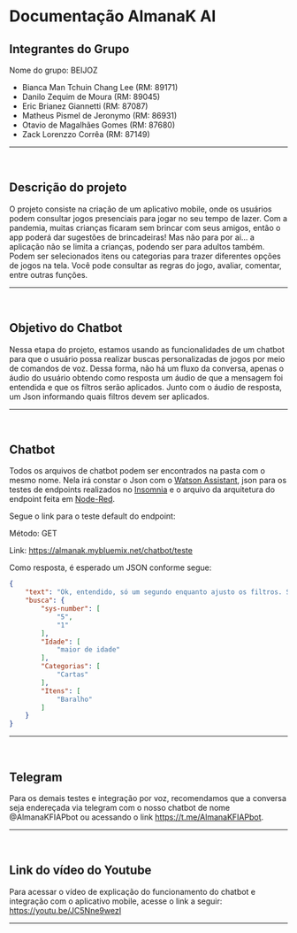 # Documentação AlmanaK AI

## Integrantes do Grupo 
Nome do grupo: BEIJOZ
- Bianca Man Tchuin Chang Lee (RM: 89171)
- Danilo Zequim de Moura (RM: 89045)
- Eric Brianez Giannetti (RM: 87087)
- Matheus Pismel de Jeronymo (RM: 86931)
- Otavio de Magalhães Gomes (RM: 87680)
- Zack Lorenzzo Corrêa (RM: 87149)
<hr>
<br>

## Descrição do projeto
O projeto consiste na criação de um aplicativo mobile, onde os usuários podem consultar jogos presenciais para jogar no seu tempo de lazer. 
Com a pandemia, muitas crianças ficaram sem brincar com seus amigos, então o app poderá dar sugestões de brincadeiras! Mas não para por ai... 
a aplicação não se limita a crianças, podendo ser para adultos também. Podem ser selecionados itens ou categorias para trazer diferentes opções
de jogos na tela. Você pode consultar as regras do jogo, avaliar, comentar, entre outras funções.
<hr>
<br>

## Objetivo do Chatbot
Nessa etapa do projeto, estamos usando as funcionalidades de um chatbot para que o usuário possa realizar buscas personalizadas de jogos por meio de comandos de voz. Dessa forma, não há um fluxo da conversa, apenas o áudio do usuário obtendo como resposta um áudio de que a mensagem foi entendida e que os filtros serão aplicados. Junto com o áudio de resposta, um Json informando quais filtros devem ser aplicados.
<hr>
<br>

## Chatbot
Todos os arquivos de chatbot podem ser encontrados na pasta com o mesmo nome. Nela irá constar o Json com o <a href="/Chatbot/AlmanaK Watson Assistant.json">Watson Assistant</a>, json para os testes de endpoints realizados no <a href="/Chatbot/Insomnia_Request.json">Insomnia</a> e o arquivo da arquitetura do endpoint feita em <a href="/Chatbot/Node Red AlmanaK.json">Node-Red</a>.

Segue o link para o teste default do endpoint:

Método: GET

Link: https://almanak.mybluemix.net/chatbot/teste

Como resposta, é esperado um JSON conforme segue:

```json
{
	"text": "Ok, entendido, só um segundo enquanto ajusto os filtros. Se estiver tudo certo, basta clickar no botão buscar,  caso contrário pode enviar outro áudio pra mim.",
	"busca": {
		"sys-number": [
			"5",
			"1"
		],
		"Idade": [
			"maior de idade"
		],
		"Categorias": [
			"Cartas"
		],
		"Itens": [
			"Baralho"
		]
	}
}
```

<hr>
<br>

## Telegram

Para os demais testes e integração por voz, recomendamos que a conversa seja endereçada via telegram com o nosso chatbot de nome @AlmanaKFIAPbot ou acessando o link https://t.me/AlmanaKFIAPbot.
<hr>
<br>

## Link do vídeo do Youtube
Para acessar o vídeo de explicação do funcionamento do chatbot e integração com o aplicativo mobile, acesse o link a seguir:
https://youtu.be/JC5Nne9wezI
<hr>
<br>

